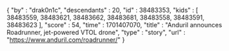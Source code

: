 {
  "by" : "drak0n1c",
  "descendants" : 20,
  "id" : 38483353,
  "kids" : [ 38483559, 38483621, 38483662, 38483681, 38483558, 38483591, 38483623 ],
  "score" : 54,
  "time" : 1701407070,
  "title" : "Anduril announces Roadrunner, jet-powered VTOL drone",
  "type" : "story",
  "url" : "https://www.anduril.com/roadrunner/"
}
